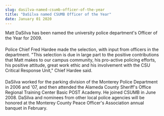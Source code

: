 ```yaml
---
slug: dasilva-named-csumb-officer-of-the-year
title: "DaSilva named CSUMB Officer of the Year"
date: January 01 2020
---
```


<p>Matt DaSilva has been named the university police department's Officer of the Year for 2009.
</p><h4></h4><p>Police Chief Fred Hardee made the selection, with input from officers in the department. "This selection is due in large part to the positive contributions that Matt makes to our campus community, his pro-active policing efforts, his positive attitude, great work ethic and his involvement with the CSU Critical Response Unit," Chief Hardee said.
</p><h4></h4><p>DaSilva worked for the parking division of the Monterey Police Department in 2006 and '07, and then attended the Alameda County Sheriff's Office Regional Training Center Basic POST Academy. He joined CSUMB in June 2008. DaSilva and nominees from other local police agencies will be honored at the Monterey County Peace Officer's Association annual banquet in February.
</p><h4></h4><p><em> </em>
</p><p> 
</p>
